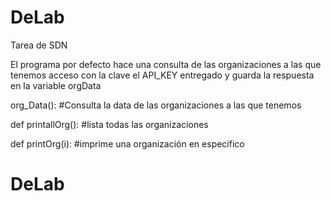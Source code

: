 # DeLab
Tarea de SDN

El programa por defecto hace una consulta de las organizaciones a las que tenemos acceso con la clave el API_KEY entregado y guarda la respuesta en la variable orgData

org_Data(): #Consulta la data de las organizaciones a las que tenemos

def printallOrg(): #lista todas las organizaciones

def printOrg(i): #imprime una organización en específico
# DeLab

